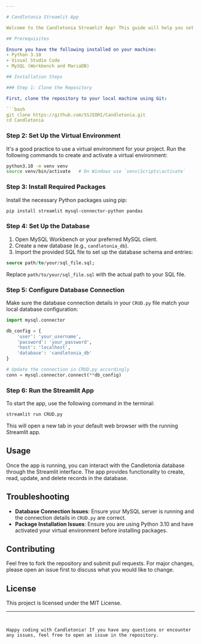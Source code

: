 ```yaml
---

# Candletonia Streamlit App

Welcome to the Candletonia Streamlit App! This guide will help you set up and run the app locally on your machine.

## Prerequisites

Ensure you have the following installed on your machine:
- Python 3.10
- Visual Studio Code
- MySQL (Workbench and MariaDB)

## Installation Steps

### Step 1: Clone the Repository

First, clone the repository to your local machine using Git:

```bash
git clone https://github.com/SSJIORI/Candletonia.git
cd Candletonia
```

### Step 2: Set Up the Virtual Environment

It's a good practice to use a virtual environment for your project. Run the following commands to create and activate a virtual environment:

```bash
python3.10 -m venv venv
source venv/bin/activate   # On Windows use `venv\Scripts\activate`
```

### Step 3: Install Required Packages

Install the necessary Python packages using pip:

```bash
pip install streamlit mysql-connector-python pandas
```

### Step 4: Set Up the Database

1. Open MySQL Workbench or your preferred MySQL client.
2. Create a new database (e.g., `candletonia_db`).
3. Import the provided SQL file to set up the database schema and entries:

```sql
source path/to/your/sql_file.sql;
```

Replace `path/to/your/sql_file.sql` with the actual path to your SQL file.

### Step 5: Configure Database Connection

Make sure the database connection details in your `CRUD.py` file match your local database configuration:

```python
import mysql.connector

db_config = {
    'user': 'your_username',
    'password': 'your_password',
    'host': 'localhost',
    'database': 'candletonia_db'
}

# Update the connection in CRUD.py accordingly
conn = mysql.connector.connect(**db_config)
```

### Step 6: Run the Streamlit App

To start the app, use the following command in the terminal:

```bash
streamlit run CRUD.py
```

This will open a new tab in your default web browser with the running Streamlit app.

## Usage

Once the app is running, you can interact with the Candletonia database through the Streamlit interface. The app provides functionality to create, read, update, and delete records in the database.

## Troubleshooting

- **Database Connection Issues**: Ensure your MySQL server is running and the connection details in `CRUD.py` are correct.
- **Package Installation Issues**: Ensure you are using Python 3.10 and have activated your virtual environment before installing packages.

## Contributing

Feel free to fork the repository and submit pull requests. For major changes, please open an issue first to discuss what you would like to change.

## License

This project is licensed under the MIT License.

---
```


Happy coding with Candletonia! If you have any questions or encounter any issues, feel free to open an issue in the repository.
